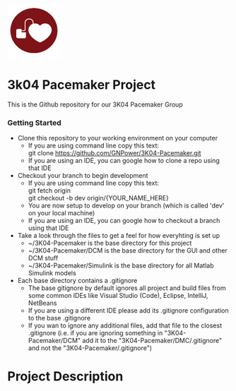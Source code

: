 <img src="DCM/flaskapp/static/logo.png" height="120" width="120">

# 3k04 Pacemaker Project
This is the Github repository for our 3K04 Pacemaker Group

### Getting Started
- Clone this repository to your working environment on your computer
	- If you are using command line copy this text:  
	git clone https://github.com/GNPower/3K04-Pacemaker.git  
	- If you are using an IDE, you can google how to clone a repo using that IDE
- Checkout your branch to begin development
	- If you are using command line copy this text:  
	git fetch origin  
	git checkout -b dev origin/{YOUR_NAME_HERE}  
	- You are now setup to develop on your branch (which is called 'dev' on your local machine)
	- If you are using an IDE, you can google how to checkout a branch using that IDE
- Take a look through the files to get a feel for how everyhting is set up
	- ~/3K04-Pacemaker is the base directory for this project
	- ~/3K04-Pacemaker/DCM is the base directory for the GUI and other DCM stuff
	- ~/3K04-Pacemaker/Simulink is the base directory for all Matlab Simulink models
- Each base directory contains a .gitignore
	- The base gitignore by default ignores all project and build files from some common IDEs like Visual Studio (Code), Eclipse, IntelliJ, NetBeans
	- If you are using a different IDE please add its .gitignore configuration to the base .gitignore
	- If you wan to ignore any additional files, add that file to the closest .gitignore (i.e. if you are ignoring something in "3K04-Pacemaker/DCM"  add it to the  "3K04-Pacemaker/DMC/.gitignore"  and not the  "3K04-Pacemaker/.gitignore")
    
# Project Description